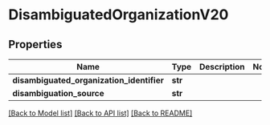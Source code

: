 # DisambiguatedOrganizationV20

## Properties
Name | Type | Description | Notes
------------ | ------------- | ------------- | -------------
**disambiguated_organization_identifier** | **str** |  | 
**disambiguation_source** | **str** |  | 

[[Back to Model list]](../README.md#documentation-for-models) [[Back to API list]](../README.md#documentation-for-api-endpoints) [[Back to README]](../README.md)

